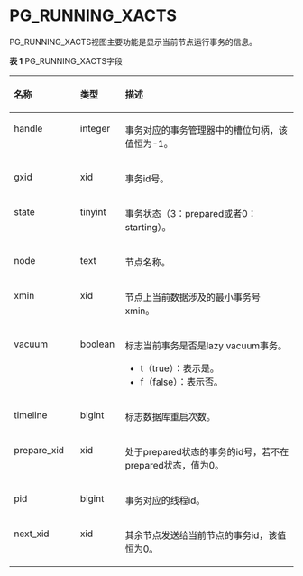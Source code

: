 # PG\_RUNNING\_XACTS<a name="ZH-CN_TOPIC_0000001151571796"></a>

PG\_RUNNING\_XACTS视图主要功能是显示当前节点运行事务的信息。

**表 1**  PG\_RUNNING\_XACTS字段

<a name="zh-cn_topic_0059778567_tfb5e94c949304dd5bdf7fd2d8d223080"></a>
<table><thead align="left"><tr id="zh-cn_topic_0059778567_r22475baed9fb4d4daad1f28269fbbd78"><th class="cellrowborder" valign="top" width="23.330000000000002%" id="mcps1.2.4.1.1"><p id="zh-cn_topic_0059778567_a9d40fb7778ec441fade86b126709b745"><a name="zh-cn_topic_0059778567_a9d40fb7778ec441fade86b126709b745"></a><a name="zh-cn_topic_0059778567_a9d40fb7778ec441fade86b126709b745"></a>名称</p>
</th>
<th class="cellrowborder" valign="top" width="15.790000000000001%" id="mcps1.2.4.1.2"><p id="zh-cn_topic_0059778567_aabccd98aa2704885bed6ef0616c775a0"><a name="zh-cn_topic_0059778567_aabccd98aa2704885bed6ef0616c775a0"></a><a name="zh-cn_topic_0059778567_aabccd98aa2704885bed6ef0616c775a0"></a>类型</p>
</th>
<th class="cellrowborder" valign="top" width="60.88%" id="mcps1.2.4.1.3"><p id="zh-cn_topic_0059778567_a4fefca91dbaf4b3abe70ffdd17c063a5"><a name="zh-cn_topic_0059778567_a4fefca91dbaf4b3abe70ffdd17c063a5"></a><a name="zh-cn_topic_0059778567_a4fefca91dbaf4b3abe70ffdd17c063a5"></a>描述</p>
</th>
</tr>
</thead>
<tbody><tr id="zh-cn_topic_0059778567_r9a2a76e76fb540f389a1ac769b44a147"><td class="cellrowborder" valign="top" width="23.330000000000002%" headers="mcps1.2.4.1.1 "><p id="zh-cn_topic_0059778567_a36330ba8f3bf4e5aab779fa27b375014"><a name="zh-cn_topic_0059778567_a36330ba8f3bf4e5aab779fa27b375014"></a><a name="zh-cn_topic_0059778567_a36330ba8f3bf4e5aab779fa27b375014"></a>handle</p>
</td>
<td class="cellrowborder" valign="top" width="15.790000000000001%" headers="mcps1.2.4.1.2 "><p id="zh-cn_topic_0059778567_a3cf06a6a3ee841d7bac62a9ed3a8da24"><a name="zh-cn_topic_0059778567_a3cf06a6a3ee841d7bac62a9ed3a8da24"></a><a name="zh-cn_topic_0059778567_a3cf06a6a3ee841d7bac62a9ed3a8da24"></a>integer</p>
</td>
<td class="cellrowborder" valign="top" width="60.88%" headers="mcps1.2.4.1.3 "><p id="zh-cn_topic_0059778567_a5870a20f3740491398ce1766c0e01e15"><a name="zh-cn_topic_0059778567_a5870a20f3740491398ce1766c0e01e15"></a><a name="zh-cn_topic_0059778567_a5870a20f3740491398ce1766c0e01e15"></a>事务对应的事务管理器中的槽位句柄，该值恒为-1。</p>
</td>
</tr>
<tr id="zh-cn_topic_0059778567_rd0ce2f0fc41f4065ac89e15c2554b5cf"><td class="cellrowborder" valign="top" width="23.330000000000002%" headers="mcps1.2.4.1.1 "><p id="zh-cn_topic_0059778567_a2fb68fcd236e4be19fb7e059b81b27e3"><a name="zh-cn_topic_0059778567_a2fb68fcd236e4be19fb7e059b81b27e3"></a><a name="zh-cn_topic_0059778567_a2fb68fcd236e4be19fb7e059b81b27e3"></a>gxid</p>
</td>
<td class="cellrowborder" valign="top" width="15.790000000000001%" headers="mcps1.2.4.1.2 "><p id="zh-cn_topic_0059778567_a47ccc55377b64ebc9a06d4b821823e71"><a name="zh-cn_topic_0059778567_a47ccc55377b64ebc9a06d4b821823e71"></a><a name="zh-cn_topic_0059778567_a47ccc55377b64ebc9a06d4b821823e71"></a>xid</p>
</td>
<td class="cellrowborder" valign="top" width="60.88%" headers="mcps1.2.4.1.3 "><p id="zh-cn_topic_0059778567_afb8fcc97f46f48319317441448893ae7"><a name="zh-cn_topic_0059778567_afb8fcc97f46f48319317441448893ae7"></a><a name="zh-cn_topic_0059778567_afb8fcc97f46f48319317441448893ae7"></a>事务id号。</p>
</td>
</tr>
<tr id="zh-cn_topic_0059778567_r3a87b100271c428d8d60788f981b551a"><td class="cellrowborder" valign="top" width="23.330000000000002%" headers="mcps1.2.4.1.1 "><p id="zh-cn_topic_0059778567_a6fd683e5665642838ec861765beaecf6"><a name="zh-cn_topic_0059778567_a6fd683e5665642838ec861765beaecf6"></a><a name="zh-cn_topic_0059778567_a6fd683e5665642838ec861765beaecf6"></a>state</p>
</td>
<td class="cellrowborder" valign="top" width="15.790000000000001%" headers="mcps1.2.4.1.2 "><p id="zh-cn_topic_0059778567_a7abf7428d2414cb0b532c9a8d1f383ad"><a name="zh-cn_topic_0059778567_a7abf7428d2414cb0b532c9a8d1f383ad"></a><a name="zh-cn_topic_0059778567_a7abf7428d2414cb0b532c9a8d1f383ad"></a>tinyint</p>
</td>
<td class="cellrowborder" valign="top" width="60.88%" headers="mcps1.2.4.1.3 "><p id="zh-cn_topic_0059778567_ab619656d4bd84aa08a11c1243118eba2"><a name="zh-cn_topic_0059778567_ab619656d4bd84aa08a11c1243118eba2"></a><a name="zh-cn_topic_0059778567_ab619656d4bd84aa08a11c1243118eba2"></a>事务状态（3：prepared或者0：starting）。</p>
</td>
</tr>
<tr id="zh-cn_topic_0059778567_r6d7019f4d7774007bf4f6304154a7df6"><td class="cellrowborder" valign="top" width="23.330000000000002%" headers="mcps1.2.4.1.1 "><p id="zh-cn_topic_0059778567_a82341639eddf48c5a23f65aff2a3fb9e"><a name="zh-cn_topic_0059778567_a82341639eddf48c5a23f65aff2a3fb9e"></a><a name="zh-cn_topic_0059778567_a82341639eddf48c5a23f65aff2a3fb9e"></a>node</p>
</td>
<td class="cellrowborder" valign="top" width="15.790000000000001%" headers="mcps1.2.4.1.2 "><p id="zh-cn_topic_0059778567_a0bf82a39974f41358969dddf434aa2a1"><a name="zh-cn_topic_0059778567_a0bf82a39974f41358969dddf434aa2a1"></a><a name="zh-cn_topic_0059778567_a0bf82a39974f41358969dddf434aa2a1"></a>text</p>
</td>
<td class="cellrowborder" valign="top" width="60.88%" headers="mcps1.2.4.1.3 "><p id="zh-cn_topic_0059778567_af9b1ceeb6d724468ba082ab74f81e745"><a name="zh-cn_topic_0059778567_af9b1ceeb6d724468ba082ab74f81e745"></a><a name="zh-cn_topic_0059778567_af9b1ceeb6d724468ba082ab74f81e745"></a>节点名称。</p>
</td>
</tr>
<tr id="zh-cn_topic_0059778567_rd9e3c28a12754a82b75d81497b573ff4"><td class="cellrowborder" valign="top" width="23.330000000000002%" headers="mcps1.2.4.1.1 "><p id="zh-cn_topic_0059778567_af767104ac8b04b54bfe5e08b6faceeb5"><a name="zh-cn_topic_0059778567_af767104ac8b04b54bfe5e08b6faceeb5"></a><a name="zh-cn_topic_0059778567_af767104ac8b04b54bfe5e08b6faceeb5"></a>xmin</p>
</td>
<td class="cellrowborder" valign="top" width="15.790000000000001%" headers="mcps1.2.4.1.2 "><p id="zh-cn_topic_0059778567_ac60af4c72687422b80e360503cf31d68"><a name="zh-cn_topic_0059778567_ac60af4c72687422b80e360503cf31d68"></a><a name="zh-cn_topic_0059778567_ac60af4c72687422b80e360503cf31d68"></a>xid</p>
</td>
<td class="cellrowborder" valign="top" width="60.88%" headers="mcps1.2.4.1.3 "><p id="zh-cn_topic_0059778567_a5c863320452c4756b89818bf7c7e4485"><a name="zh-cn_topic_0059778567_a5c863320452c4756b89818bf7c7e4485"></a><a name="zh-cn_topic_0059778567_a5c863320452c4756b89818bf7c7e4485"></a>节点上当前数据涉及的最小事务号xmin。</p>
</td>
</tr>
<tr id="zh-cn_topic_0059778567_r3d0dc7c37a1b4acba7f09ac92b00378a"><td class="cellrowborder" valign="top" width="23.330000000000002%" headers="mcps1.2.4.1.1 "><p id="zh-cn_topic_0059778567_a3076c633e4344419968b2a14ff8b8442"><a name="zh-cn_topic_0059778567_a3076c633e4344419968b2a14ff8b8442"></a><a name="zh-cn_topic_0059778567_a3076c633e4344419968b2a14ff8b8442"></a>vacuum</p>
</td>
<td class="cellrowborder" valign="top" width="15.790000000000001%" headers="mcps1.2.4.1.2 "><p id="zh-cn_topic_0059778567_a512e99361d024c29b20b9cb3e2978d4c"><a name="zh-cn_topic_0059778567_a512e99361d024c29b20b9cb3e2978d4c"></a><a name="zh-cn_topic_0059778567_a512e99361d024c29b20b9cb3e2978d4c"></a><span id="text71461320193011"><a name="text71461320193011"></a><a name="text71461320193011"></a>boolean</span></p>
</td>
<td class="cellrowborder" valign="top" width="60.88%" headers="mcps1.2.4.1.3 "><p id="zh-cn_topic_0059778567_ae2f0ed9cea4b48179252fbc8c28cfcd0"><a name="zh-cn_topic_0059778567_ae2f0ed9cea4b48179252fbc8c28cfcd0"></a><a name="zh-cn_topic_0059778567_ae2f0ed9cea4b48179252fbc8c28cfcd0"></a>标志当前事务是否是lazy vacuum事务。</p>
<a name="ul588154784410"></a><a name="ul588154784410"></a><ul id="ul588154784410"><li>t（true）：表示是。</li><li>f（false）：表示否。</li></ul>
</td>
</tr>
<tr id="zh-cn_topic_0059778567_rd399cb63df44475bb39bb23e9e01172e"><td class="cellrowborder" valign="top" width="23.330000000000002%" headers="mcps1.2.4.1.1 "><p id="zh-cn_topic_0059778567_a676886fd3a834a549bf3bc73c499fb5c"><a name="zh-cn_topic_0059778567_a676886fd3a834a549bf3bc73c499fb5c"></a><a name="zh-cn_topic_0059778567_a676886fd3a834a549bf3bc73c499fb5c"></a>timeline</p>
</td>
<td class="cellrowborder" valign="top" width="15.790000000000001%" headers="mcps1.2.4.1.2 "><p id="zh-cn_topic_0059778567_a000533d97a11404ea706d5e0fa96736c"><a name="zh-cn_topic_0059778567_a000533d97a11404ea706d5e0fa96736c"></a><a name="zh-cn_topic_0059778567_a000533d97a11404ea706d5e0fa96736c"></a>bigint</p>
</td>
<td class="cellrowborder" valign="top" width="60.88%" headers="mcps1.2.4.1.3 "><p id="zh-cn_topic_0059778567_a5b07ef71d37b4b91b558242f18f9a63f"><a name="zh-cn_topic_0059778567_a5b07ef71d37b4b91b558242f18f9a63f"></a><a name="zh-cn_topic_0059778567_a5b07ef71d37b4b91b558242f18f9a63f"></a>标志数据库重启次数。</p>
</td>
</tr>
<tr id="zh-cn_topic_0059778567_r0d698ad428714a199424f649e750455f"><td class="cellrowborder" valign="top" width="23.330000000000002%" headers="mcps1.2.4.1.1 "><p id="zh-cn_topic_0059778567_a6eaabb8c5d3a4e808eb21830889db197"><a name="zh-cn_topic_0059778567_a6eaabb8c5d3a4e808eb21830889db197"></a><a name="zh-cn_topic_0059778567_a6eaabb8c5d3a4e808eb21830889db197"></a>prepare_xid</p>
</td>
<td class="cellrowborder" valign="top" width="15.790000000000001%" headers="mcps1.2.4.1.2 "><p id="zh-cn_topic_0059778567_a0a6014e248894ac39532f9a9cae9e5a2"><a name="zh-cn_topic_0059778567_a0a6014e248894ac39532f9a9cae9e5a2"></a><a name="zh-cn_topic_0059778567_a0a6014e248894ac39532f9a9cae9e5a2"></a>xid</p>
</td>
<td class="cellrowborder" valign="top" width="60.88%" headers="mcps1.2.4.1.3 "><p id="zh-cn_topic_0059778567_a8756280fdb654c43be446411d12dc8d8"><a name="zh-cn_topic_0059778567_a8756280fdb654c43be446411d12dc8d8"></a><a name="zh-cn_topic_0059778567_a8756280fdb654c43be446411d12dc8d8"></a>处于prepared状态的事务的id号，若不在prepared状态，值为0。</p>
</td>
</tr>
<tr id="zh-cn_topic_0059778567_rd4773830b2bd4f63a1bf2b7c90ff5ea4"><td class="cellrowborder" valign="top" width="23.330000000000002%" headers="mcps1.2.4.1.1 "><p id="zh-cn_topic_0059778567_a87fee11ce51448049546de7c1f0392f6"><a name="zh-cn_topic_0059778567_a87fee11ce51448049546de7c1f0392f6"></a><a name="zh-cn_topic_0059778567_a87fee11ce51448049546de7c1f0392f6"></a>pid</p>
</td>
<td class="cellrowborder" valign="top" width="15.790000000000001%" headers="mcps1.2.4.1.2 "><p id="zh-cn_topic_0059778567_aa2fcba2a04614ce7a9bb619946025479"><a name="zh-cn_topic_0059778567_aa2fcba2a04614ce7a9bb619946025479"></a><a name="zh-cn_topic_0059778567_aa2fcba2a04614ce7a9bb619946025479"></a>bigint</p>
</td>
<td class="cellrowborder" valign="top" width="60.88%" headers="mcps1.2.4.1.3 "><p id="zh-cn_topic_0059778567_a17c3090f555f4627be5bee0258ed34c3"><a name="zh-cn_topic_0059778567_a17c3090f555f4627be5bee0258ed34c3"></a><a name="zh-cn_topic_0059778567_a17c3090f555f4627be5bee0258ed34c3"></a>事务对应的线程id。</p>
</td>
</tr>
<tr id="zh-cn_topic_0059778567_r410c916ded7e4948948e1f957c2a0ed5"><td class="cellrowborder" valign="top" width="23.330000000000002%" headers="mcps1.2.4.1.1 "><p id="zh-cn_topic_0059778567_ad0d723c9dcc444e6a241d9ab23647974"><a name="zh-cn_topic_0059778567_ad0d723c9dcc444e6a241d9ab23647974"></a><a name="zh-cn_topic_0059778567_ad0d723c9dcc444e6a241d9ab23647974"></a>next_xid</p>
</td>
<td class="cellrowborder" valign="top" width="15.790000000000001%" headers="mcps1.2.4.1.2 "><p id="zh-cn_topic_0059778567_a4dff37aaf5b04f8198bdb0b3ec964b70"><a name="zh-cn_topic_0059778567_a4dff37aaf5b04f8198bdb0b3ec964b70"></a><a name="zh-cn_topic_0059778567_a4dff37aaf5b04f8198bdb0b3ec964b70"></a>xid</p>
</td>
<td class="cellrowborder" valign="top" width="60.88%" headers="mcps1.2.4.1.3 "><p id="zh-cn_topic_0059778567_acbcf74298f784b7181b43913741ba46d"><a name="zh-cn_topic_0059778567_acbcf74298f784b7181b43913741ba46d"></a><a name="zh-cn_topic_0059778567_acbcf74298f784b7181b43913741ba46d"></a><span id="text690741819219"><a name="text690741819219"></a><a name="text690741819219"></a>其余节点发送给当前节点的事务id，该值恒为0。</p>
</td>
</tr>
</tbody>
</table>


